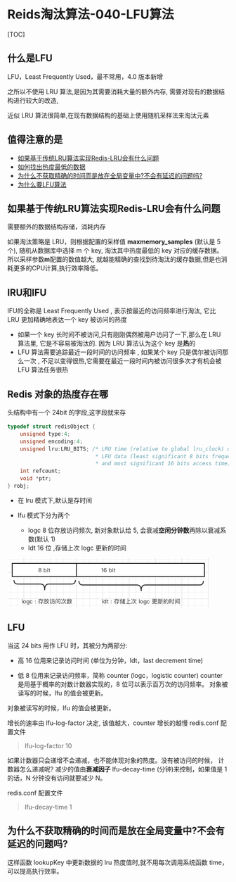 # Reids淘汰算法-040-LFU算法

[TOC]

## 什么是LFU

LFU，Least Frequently Used，最不常用，4.0 版本新增 

之所以不使用 LRU 算法,是因为其需要消耗大量的额外内存, 需要对现有的数据结构进行较大的改造,

近似 LRU 算法很简单,在现有数据结构的基础上使用随机采样法来淘汰元素

## 值得注意的是

- [如果基于传统LRU算法实现Redis-LRU会有什么问题](#如果基于传统LRU算法实现Redis-LRU会有什么问题)
- [如何找出热度最低的数据](#如何找出热度最低的数据)
- [为什么不获取精确的时间而是放在全局变量中?不会有延迟的问题吗?](#为什么不获取精确的时间而是放在全局变量中?不会有延迟的问题吗?)
- [为什么要LFU算法](#为什么要LFU算法)

## 如果基于传统LRU算法实现Redis-LRU会有什么问题

需要额外的数据结构存储，消耗内存

如果淘汰策略是 LRU，则根据配置的采样值 **maxmemory_samples** (默认是 5 个),
随机从数据库中选择 m 个 key, 淘汰其中热度最低的 key 对应的缓存数据。所以采样参数**m**配置的数值越大, 就越能精确的查找到待淘汰的缓存数据,但是也消耗更多的CPU计算,执行效率降低。

## lRU和lFU 

IFU的全称是 Least Frequently Used ,  表示按最近的访问频率进行淘汰, 它比 LRU 更加精确地表达一个 key 被访问的热度

- 如果一个 key 长时间不被访问,只有刚刚偶然被用户访问了一下,那么在 LRU 算法里, 它是不容易被淘汰的. 因为 LRU 算法认为这个 key 是**热**的
- LFU 算法需要追踪最近一段时间的访问频率 , 如果某个 key 只是偶尔被访问那么一次 , 不足以变得很热,它需要在最近一段时间内被访问很多次才有机会被 LFU 算法任务很热

## Redis 对象的热度存在哪

头结构中有一个 24bit 的字段,这字段就来存

```c
typedef struct redisObject {
    unsigned type:4;
    unsigned encoding:4;
    unsigned lru:LRU_BITS; /* LRU time (relative to global lru_clock) or
                            * LFU data (least significant 8 bits frequency
                            * and most significant 16 bits access time). */
    int refcount;
    void *ptr;
} robj;
```

- 在 lru 模式下,默认是存时间

- lfu 模式下分为两个
  - logc 8 位存放访问频次, 新对象默认给 5, 会衰减**空闲分钟数**再除以衰减系数(默认 1)
  - ldt 16 位 ,存储上次 logc 更新的时间

![image-20200819205513705](../../../../assets/image-20200819205513705.png)

## LFU

当这 24 bits 用作 LFU 时，其被分为两部分:

- 高 16 位用来记录访问时间 (单位为分钟，ldt，last decrement time) 

- 低 8 位用来记录访问频率，简称 counter (logc，logistic counter) counter 是用基于概率的对数计数器实现的，8 位可以表示百万次的访问频率。 对象被读写的时候，lfu 的值会被更新。

对象被读写的时候，lfu 的值会被更新。

增长的速率由 lfu-log-factor 决定, 该值越大，counter 增长的越慢 redis.conf 配置文件

> lfu-log-factor 10

如果计数器只会递增不会递减，也不能体现对象的热度。没有被访问的时候， 计数器怎么递减呢?
减少的值由**衰减因子** lfu-decay-time (分钟)来控制，如果值是 1 的话，N 分钟没有访问就要减少 N。

redis.conf 配置文件

>  lfu-decay-time 1

## 为什么不获取精确的时间而是放在全局变量中?不会有延迟的问题吗?

这样函数 lookupKey 中更新数据的 lru 热度值时,就不用每次调用系统函数 time，可以提高执行效率。